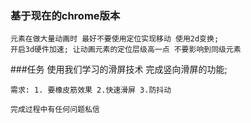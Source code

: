 ### 基于现在的chrome版本
    元素在做大量动画时 最好不要使用定位实现移动 使用2d变换;
    开启3d硬件加速; 让动画元素的定位层级高一点 不要影响到同级元素


###任务
    使用我们学习的滑屏技术 完成竖向滑屏的功能;

    需求: 1. 要橡皮筋效果 2.快速滑屏 3.防抖动

    完成过程中有任何问题私信
